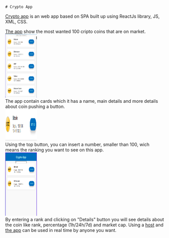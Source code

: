 	# Crypto App

<a href="CryptoApp.epizy.com">Crypto app</a> is an web app based on SPA built up using ReactJs library, JS, XML, CSS.

<a href="CryptoApp.epizy.com">The app</a> show the most wanted 100 cripto coins that are on market. 
<br>
<img src="https://github.com/AndreiCinc/cryptoApp/blob/master/public/img/rank.png" width="100" height="200" >
<br>
	The app contain cards which it has a name, main details and more details about coin pushing a button.
<br>
<img src="https://github.com/AndreiCinc/cryptoApp/blob/master/public/img/card.png" width="100" height="100" > 
<br>
	Using the top button, you can insert a number, smaller than 100, wich means the ranking you want to see on this app.
<br>
<img src="https://github.com/AndreiCinc/cryptoApp/blob/master/public/img/topButton.png" width="100" height="200" > 
<br>
	By entering a rank and clicking on "Details" button you will see details about the coin like rank, percentage (1h/24h/7d) and market cap.
Using a <a href="https://infinityfree.net/">host</a> and <a href="CryptoApp.epizy.com">the app</a> can be used in real time by anyone you want.




